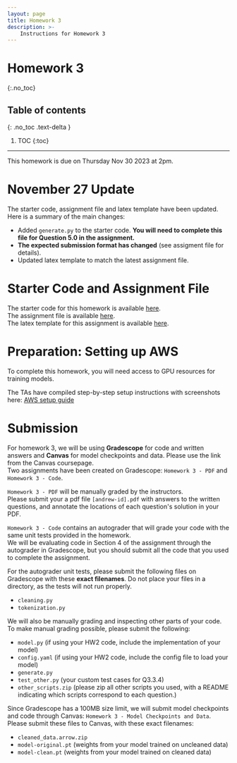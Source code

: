 ```yaml
---
layout: page
title: Homework 3
description: >-
    Instructions for Homework 3
---
```


# Homework 3
{:.no_toc}

## Table of contents
{: .no_toc .text-delta }

1. TOC
{:toc}

---

This homework is due on Thursday Nov 30 2023 at 2pm.

# November 27 Update

The starter code, assignment file and latex template have been updated.
Here is a summary of the main changes:
   - Added `generate.py` to the starter code. **You will need to complete this file for Question 5.0 in the assignment.**
   - **The expected submission format has changed** (see assigment file for details).
   - Updated latex template to match the latest assignment file.


# Starter Code and Assignment File

The starter code for this homework is available [here](homework_materials/hw3_starter_code.zip).  
The assignment file is available [here](homework_materials/hw3.pdf).  
The latex template for this assignment is available [here](homework_materials/hw3_latex_template.zip).

# Preparation: Setting up AWS

To complete this homework, you will need access to GPU resources for training models.

The TAs have compiled step-by-step setup instructions with screenshots here: [AWS setup guide](https://docs.google.com/presentation/d/1Tw_klO84R9G7CZ3cINAKgy4BfdNm-8dlnRXSBIVD_3A/edit?usp=sharing)

# Submission

For homework 3, we will be using **Gradescope** for code and written answers and **Canvas** for model checkpoints and data. Please use the link from the Canvas coursepage.  
Two assignments have been created on Gradescope: `Homework 3 - PDF` and `Homework 3 - Code`.  

`Homework 3 - PDF` will be manually graded by the instructors.  
Please submit your a pdf file `[andrew-id].pdf` with answers to the written questions, and annotate the locations of each question's solution in your PDF.

`Homework 3 - Code` contains an autograder that will grade your code with the same unit tests provided in the homework.  
We will be evaluating code in Section 4 of the assignment through the autograder in Gradescope, but you should submit all the code that you used to complete the assignment.

For the autograder unit tests, please submit the following files on Gradescope with these **exact filenames**. Do not place your files in a directory, as the tests will not run properly.
- `cleaning.py`
- `tokenization.py`

We will also be manually grading and inspecting other parts of your code. To make manual grading possible, please submit the following:
- `model.py` (if using your HW2 code, include the implementation of your model)
- `config.yaml` (if using your HW2 code, include the config file to load your model)
- `generate.py`
- `test_other.py` (your custom test cases for Q3.3.4)
- `other_scripts.zip` (please zip all other scripts you used, with a README indicating which scripts correspond to each question.)

Since Gradescope has a 100MB size limit, we will submit model checkpoints and code through Canvas: `Homework 3 - Model Checkpoints and Data`.  Please submit these files to Canvas, with these exact filenames:
- `cleaned_data.arrow.zip`
- `model-original.pt` (weights from your model trained on uncleaned data)
- `model-clean.pt` (weights from your model trained on cleaned data)
